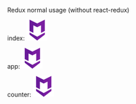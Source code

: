 Redux normal usage (without react-redux)

index: 
![alt text](https://github.com/adam-p/markdown-here/raw/master/src/common/images/icon48.png "Logo Title Text 1")

app:
![alt text](https://github.com/adam-p/markdown-here/raw/master/src/common/images/icon48.png "Logo Title Text 1")

counter:
![alt text](https://github.com/adam-p/markdown-here/raw/master/src/common/images/icon48.png "Logo Title Text 1")